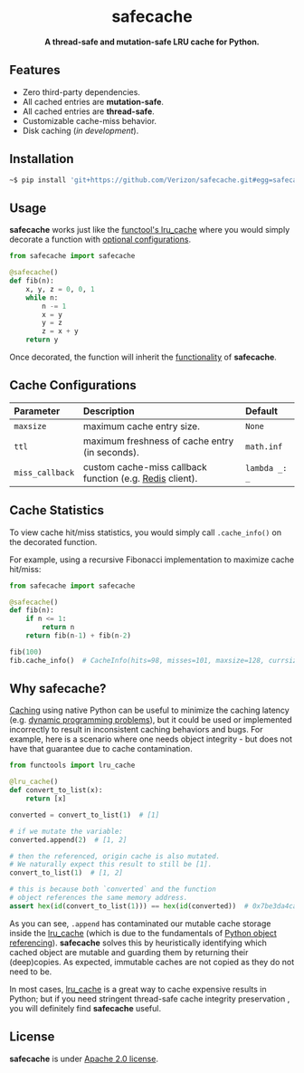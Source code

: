 <div align="center">
  <h1>safecache</h1>
  <p><strong>A thread-safe and mutation-safe LRU cache for Python.</strong></p>
</div>

## Features

- Zero third-party dependencies.
- All cached entries are **mutation-safe**.
- All cached entries are **thread-safe**.
- Customizable cache-miss behavior.
- Disk caching (*in development*).

## Installation

```bash
~$ pip install 'git+https://github.com/Verizon/safecache.git#egg=safecache'
```

## Usage

**safecache** works just like the [functool's lru_cache](https://docs.python.org/3/library/functools.html#functools.lru_cache) where you would simply decorate a function with [optional configurations](#cache-configurations).

```python
from safecache import safecache

@safecache()
def fib(n):
    x, y, z = 0, 0, 1
    while n:
        n -= 1
        x = y
        y = z
        z = x + y
    return y
```

Once decorated, the function will inherit the [functionality](#features) of **safecache**.

## Cache Configurations

| Parameter | Description | Default |
|:----------|:------------|:--------|
| `maxsize`| maximum cache entry size. | `None` |
| `ttl`| maximum freshness of cache entry (in seconds). | `math.inf` |
| `miss_callback` | custom cache-miss callback function (e.g. [Redis](https://redis.io) client). | `lambda _: _` |

## Cache Statistics

To view cache hit/miss statistics, you would simply call `.cache_info()` on the decorated function.

For example, using a recursive Fibonacci implementation to maximize cache hit/miss:

```python
from safecache import safecache

@safecache()
def fib(n):
    if n <= 1:
        return n
    return fib(n-1) + fib(n-2)

fib(100)
fib.cache_info()  # CacheInfo(hits=98, misses=101, maxsize=128, currsize=101)
```
## Why safecache?

[Caching](https://en.wikipedia.org/wiki/Cache_(computing)) using native Python can be useful to minimize the caching latency (e.g. [dynamic programming problems](https://en.wikipedia.org/wiki/Dynamic_programming#Examples:_Computer_algorithms)), but it could be used or implemented incorrectly to result in inconsistent caching behaviors and bugs. For example, here is a scenario where one needs object integrity - but does not have that guarantee due to cache contamination.

```python
from functools import lru_cache

@lru_cache()
def convert_to_list(x):
    return [x]

converted = convert_to_list(1)  # [1]

# if we mutate the variable:
converted.append(2)  # [1, 2]

# then the referenced, origin cache is also mutated.
# We naturally expect this result to still be [1].
convert_to_list(1)  # [1, 2]

# this is because both `converted` and the function
# object references the same memory address.
assert hex(id(convert_to_list(1))) == hex(id(converted))  # 0x7be3da4ca7c8
```

As you can see, `.append` has contaminated our mutable cache storage inside the [lru_cache](https://docs.python.org/3/library/functools.html#functools.lru_cache) (which is due to the fundamentals of [Python object referencing](https://docs.python.org/2.0/ref/objects.html)). **safecache** solves this by heuristically identifying which cached object are mutable and guarding them by returning their (deep)copies. As expected, immutable caches are not copied as they do not need to be.

In most cases, [lru_cache](https://docs.python.org/3/library/functools.html#functools.lru_cache) is a great way to cache expensive results in Python; but if you need stringent thread-safe cache integrity preservation , you will definitely find **safecache** useful.

## License

**safecache** is under [Apache 2.0 license](./LICENSE).
